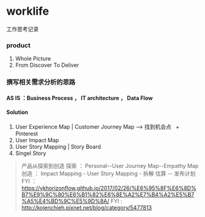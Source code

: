 # worklife
工作思考记录

### product
 1. Whole Picture 
 2. From Discover To Deliver 



### 撰写相关需求分析的思路
#### AS IS ：Business Process ， IT architecture ， Data Flow  
#### Solution 
 1. User Experience Map |  Customer Journey Map  --> 找到机会点
    + Pinterest 
 2. User Impact Map 
 3. User Story Mapping  | Story Board 
 4. Singel Story 


> 产品从探索到创造 
> 探索 ： Personal--User Journey Map--Empathy Map
> 创造 ： Impact Mapping - User Story Mapping - 拆解 估算 -- 发布计划 
> FYI ： https://ykhorizonflow.github.io/2017/02/26/%E6%95%8F%E6%8D%B7%E9%9C%80%E6%B1%82%E6%8E%A2%E7%B4%A2%E5%B7%A5%E4%BD%9C%E5%9D%8A/
> FYI : http://kojenchieh.pixnet.net/blog/category/5477813
